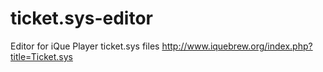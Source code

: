 # ticket.sys-editor
Editor for iQue Player ticket.sys files http://www.iquebrew.org/index.php?title=Ticket.sys
